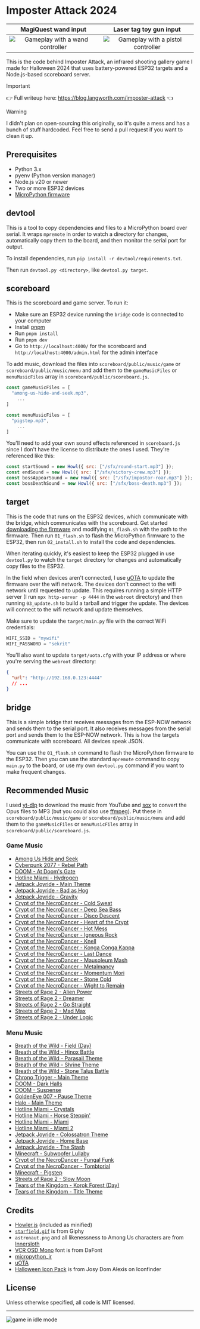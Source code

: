 # Imposter Attack 2024

|                  MagiQuest wand input                   |                   Laser tag toy gun input                   |
| :-----------------------------------------------------: | :---------------------------------------------------------: |
| ![Gameplay with a wand controller](./gameplay-wand.gif) | ![Gameplay with a pistol controller](./gameplay-pistol.gif) |

This is the code behind Imposter Attack, an infrared shooting gallery game I made for Halloween 2024 that uses battery-powered ESP32 targets and a Node.js-based scoreboard server.

> [!IMPORTANT]
> 👉 Full writeup here: https://blog.langworth.com/imposter-attack 👈

> [!WARNING]
> I didn't plan on open-sourcing this originally, so it's quite a mess and has a bunch of stuff hardcoded. Feel free to send a pull request if you want to clean it up.

## Prerequisites

- Python 3.x
- pyenv (Python version manager)
- Node.js v20 or newer
- Two or more ESP32 devices
- [MicroPython firmware](https://micropython.org/download/ESP32_GENERIC/)

## devtool

This is a tool to copy dependencies and files to a MicroPython board over serial. It wraps `mpremote` in order to watch a directory for changes, automatically copy them to the board, and then monitor the serial port for output.

To install dependencies, run `pip install -r devtool/requirements.txt`.

Then run `devtool.py <directory>`, like `devtool.py target`.

## scoreboard

This is the scoreboard and game server. To run it:

- Make sure an ESP32 device running the `bridge` code is connected to your computer
- Install [pnpm](https://pnpm.io/installation)
- Run `pnpm install`
- Run `pnpm dev`
- Go to `http://localhost:4000/` for the scoreboard and `http://localhost:4000/admin.html` for the admin interface

To add music, download the files into `scoreboard/public/music/game` or `scoreboard/public/music/menu` and add them to the `gameMusicFiles` or `menuMusicFiles` array in `scoreboard/public/scoreboard.js`.

```js
const gameMusicFiles = [
  "among-us-hide-and-seek.mp3",
	...
]

const menuMusicFiles = [
  "pigstep.mp3",
	...
]
```

You'll need to add your own sound effects referenced in `scoreboard.js` since I don't have the license to distribute the ones I used. They're referenced like this:

```js
const startSound = new Howl({ src: ["/sfx/round-start.mp3"] });
const endSound = new Howl({ src: ["/sfx/victory-crew.mp3"] });
const bossAppearSound = new Howl({ src: ["/sfx/impostor-roar.mp3"] });
const bossDeathSound = new Howl({ src: ["/sfx/boss-death.mp3"] });
```

## target

This is the code that runs on the ESP32 devices, which communicate with the bridge, which communicates with the scoreboard. Get started [downloading the firmware](https://micropython.org/download/ESP32_GENERIC/) and modifying `01_flash.sh` with the path to the firmware. Then run `01_flash.sh` to flash the MicroPython firmware to the ESP32, then run `02_install.sh` to install the code and dependencies.

When iterating quickly, it's easiest to keep the ESP32 plugged in use `devtool.py` to watch the `target` directory for changes and automatically copy files to the ESP32.

In the field when devices aren't connected, I use [uOTA](https://github.com/mkomon/uota) to update the firmware over the wifi network. The devices don't connect to the wifi network until requested to update. This requires running a simple HTTP server (I run `npx http-server -p 4444` in the `webroot` directory) and then running `03_update.sh` to build a tarball and trigger the update. The devices will connect to the wifi network and update themselves.

Make sure to update the `target/main.py` file with the correct WiFi credentials:

```python
WIFI_SSID = "mywifi"
WIFI_PASSWORD = "sekrit"
```

You'll also want to update `target/uota.cfg` with your IP address or where you're serving the `webroot` directory:

```json
{
  "url": "http://192.168.0.123:4444"
  // ...
}
```

## bridge

This is a simple bridge that receives messages from the ESP-NOW network and sends them to the serial port. It also receives messages from the serial port and sends them to the ESP-NOW network. This is how the targets communicate with scoreboard. All devices speak JSON.

You can use the `01_flash.sh` command to flash the MicroPython firmware to the ESP32. Then you can use the standard `mpremote` command to copy `main.py` to the board, or use my own `devtool.py` command if you want to make frequent changes.

## Recommended Music

I used [yt-dlp](https://github.com/yt-dlp/yt-dlp) to download the music from YouTube and [sox](https://sox.sourceforge.net/) to convert the Opus files to MP3 (but you could also use [ffmpeg](https://ffmpeg.org/)). Put these in `scoreboard/public/music/game` or `scoreboard/public/music/menu` and add them to the `gameMusicFiles` or `menuMusicFiles` array in `scoreboard/public/scoreboard.js`.

### Game Music

- [Among Us Hide and Seek](https://www.youtube.com/watch?v=0bnSKWV4t8E)
- [Cyberpunk 2077 - Rebel Path](https://www.youtube.com/watch?v=AGsjA1pXajk)
- [DOOM - At Doom's Gate](https://www.youtube.com/watch?v=BSsfjHCFosw)
- [Hotline Miami - Hydrogen](https://www.youtube.com/watch?v=SNE2oCZH_4k)
- [Jetpack Joyride - Main Theme](https://www.youtube.com/watch?v=MiUjLJJligs)
- [Jetpack Joyride - Bad as Hog](https://www.youtube.com/watch?v=ER8GWCPvvCU)
- [Jetpack Joyride - Gravity](https://www.youtube.com/watch?v=KUUPG3jqS8o)
- [Crypt of the NecroDancer - Cold Sweat](https://www.youtube.com/watch?v=_-NcLHvn2I0&list=PLhFC8pd7oZvwJYhjmpZVyaKG7CUNoVvae&index=16)
- [Crypt of the NecroDancer - Deep Sea Bass](https://www.youtube.com/watch?v=Sr1naG_GSAs&list=PLhFC8pd7oZvwJYhjmpZVyaKG7CUNoVvae&index=22)
- [Crypt of the NecroDancer - Disco Descent](https://www.youtube.com/watch?v=fvyXOXbi8kE&list=PLhFC8pd7oZvwJYhjmpZVyaKG7CUNoVvae&index=4)
- [Crypt of the NecroDancer - Heart of the Crypt](https://www.youtube.com/watch?v=nTYiuhX6kf0&list=PLhFC8pd7oZvwJYhjmpZVyaKG7CUNoVvae&index=20)
- [Crypt of the NecroDancer - Hot Mess](https://www.youtube.com/watch?v=40kBkxknDGk&list=PLhFC8pd7oZvwJYhjmpZVyaKG7CUNoVvae&index=17)
- [Crypt of the NecroDancer - Igneous Rock](https://www.youtube.com/watch?v=Wvnb42Lp4AY&list=PLhFC8pd7oZvwJYhjmpZVyaKG7CUNoVvae&index=13)
- [Crypt of the NecroDancer - Knell](https://www.youtube.com/watch?v=ftyE2w1CUFs&list=PLhFC8pd7oZvwJYhjmpZVyaKG7CUNoVvae&index=23)
- [Crypt of the NecroDancer - Konga Conga Kappa](https://www.youtube.com/watch?v=WUAq7-YpO0w&list=PLhFC8pd7oZvwJYhjmpZVyaKG7CUNoVvae&index=7)
- [Crypt of the NecroDancer - Last Dance](https://www.youtube.com/watch?v=_yBqlPVmfX0&list=PLhFC8pd7oZvwJYhjmpZVyaKG7CUNoVvae&index=25)
- [Crypt of the NecroDancer - Mausoleum Mash](https://www.youtube.com/watch?v=PH-fHEZWxWc&list=PLhFC8pd7oZvwJYhjmpZVyaKG7CUNoVvae&index=6)
- [Crypt of the NecroDancer - Metalmancy](https://www.youtube.com/watch?v=C8sSkxgmueA&list=PLhFC8pd7oZvwJYhjmpZVyaKG7CUNoVvae&index=11)
- [Crypt of the NecroDancer - Momentum Mori](https://www.youtube.com/watch?v=nZiorkb9F1M&list=PLhFC8pd7oZvwJYhjmpZVyaKG7CUNoVvae&index=24)
- [Crypt of the NecroDancer - Stone Cold](https://www.youtube.com/watch?v=MJ-yuVymMLw&list=PLhFC8pd7oZvwJYhjmpZVyaKG7CUNoVvae&index=12)
- [Crypt of the NecroDancer - Wight to Remain](https://www.youtube.com/watch?v=am05YeWW-Mo&list=PLhFC8pd7oZvwJYhjmpZVyaKG7CUNoVvae&index=21)
- [Streets of Rage 2 - Alien Power](https://www.youtube.com/watch?v=_xC8PnEUmwY&list=PLB7F9A5456C337B43&index=10)
- [Streets of Rage 2 - Dreamer](https://www.youtube.com/watch?v=Xlb8UYuSIp8&list=PLB7F9A5456C337B43&index=9)
- [Streets of Rage 2 - Go Straight](https://www.youtube.com/watch?v=E5g-QHq925o&list=PLB7F9A5456C337B43&index=1)
- [Streets of Rage 2 - Mad Max](https://www.youtube.com/watch?v=i-lc624eNwY&list=PLB7F9A5456C337B43&index=19)
- [Streets of Rage 2 - Under Logic](https://www.youtube.com/watch?v=SauvTwBDpto&list=PLB7F9A5456C337B43&index=11)

### Menu Music

- [Breath of the Wild - Field (Day)](https://www.youtube.com/watch?v=xGi23M_5lXg)
- [Breath of the Wild - Hinox Battle](https://www.youtube.com/watch?v=jv487XpKudE)
- [Breath of the Wild - Parasail Theme](https://www.youtube.com/watch?v=5vwWFYy9UA0)
- [Breath of the Wild - Shrine Theme](https://www.youtube.com/watch?v=4IakZtHzBL8)
- [Breath of the Wild - Stone Talus Battle](https://www.youtube.com/watch?v=z2vaSlpliEs)
- [Chrono Trigger - Main Theme](https://www.youtube.com/watch?v=-1LDIPBWjtU)
- [DOOM - Dark Halls](https://www.youtube.com/watch?v=gKHOiTE_2sM)
- [DOOM - Suspense](https://www.youtube.com/watch?v=FMex4f8cwEY)
- [GoldenEye 007 - Pause Theme](https://www.youtube.com/watch?v=A7lLHJ6yfH0)
- [Halo - Main Theme](https://www.youtube.com/watch?v=0jXTBAGv9ZQ)
- [Hotline Miami - Crystals](https://www.youtube.com/watch?v=AVblOqZBlJw)
- [Hotline Miami - Horse Steppin'](https://www.youtube.com/watch?v=wa3qqfgp1Ns)
- [Hotline Miami - Miami](https://www.youtube.com/watch?v=IKuA-m_6eOo&list=PLLKwfUfqCCODZUCwMBeMlv182Fy187gmA&index=6)
- [Hotline Miami - Miami 2](https://www.youtube.com/watch?v=eFHtlECedPA&list=PLLKwfUfqCCODZUCwMBeMlv182Fy187gmA&index=7)
- [Jetpack Joyride - Colossatron Theme](https://www.youtube.com/watch?v=YGENC5W77tw&list=PLrcFQHDS0yh34RuuXvEktAEBBFrcIWFFG&index=13)
- [Jetpack Joyride - Home Base](https://www.youtube.com/watch?v=Cu3cbjfq4B0&list=PLrcFQHDS0yh34RuuXvEktAEBBFrcIWFFG&index=1)
- [Jetpack Joyride - The Stash](https://www.youtube.com/watch?v=RUNDA23MGHA&list=PLrcFQHDS0yh34RuuXvEktAEBBFrcIWFFG&index=6)
- [Minecraft - Subwoofer Lullaby](https://www.youtube.com/watch?v=Gpd85y_iTxY)
- [Crypt of the NecroDancer - Fungal Funk](https://www.youtube.com/watch?v=d-rvJ3ygqiU&list=PLhFC8pd7oZvwJYhjmpZVyaKG7CUNoVvae&index=8)
- [Crypt of the NecroDancer - Tombtorial](https://www.youtube.com/watch?v=1ZU6F0srCl0&list=PLhFC8pd7oZvwJYhjmpZVyaKG7CUNoVvae&index=1)
- [Minecraft - Pigstep](https://www.youtube.com/watch?v=R9eC3WBRKeY)
- [Streets of Rage 2 - Slow Moon](https://www.youtube.com/watch?v=Xeloqt4Wkcw&list=PLB7F9A5456C337B43&index=13)
- [Tears of the Kingdom - Korok Forest (Day)](https://www.youtube.com/watch?v=h7otsWhLC80)
- [Tears of the Kingdom - Title Theme](https://www.youtube.com/watch?v=fcLKaNLN5Xg)

## Credits

- [Howler.js](https://howlerjs.com) (included as minified)
- [`starfield.gif`](https://giphy.com/gifs/starfield-pico8-l3vRnoppYtfEbemBO) is from Giphy
- `astronaut.png` and all likenessness to Among Us characters are from [Innersloth](https://www.innersloth.com/games/among-us/)
- [VCR OSD Mono](https://www.dafont.com/vcr-osd-mono.font) font is from DaFont
- [micropython_ir](https://github.com/peterhinch/micropython_ir)
- [uOTA](https://github.com/mkomon/uota)
- [Halloween Icon Pack](https://www.iconfinder.com/iconsets/halloween-01) is from Josy Dom Alexis on Iconfinder

## License

Unless otherwise specified, all code is MIT licensed.

---

![game in idle mode](./idle-loop.gif)
